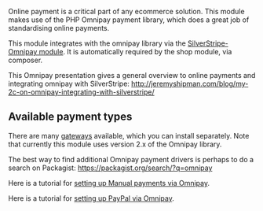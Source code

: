 Online payment is a critical part of any ecommerce solution. This module makes use of the PHP Omnipay payment library, which does a great job of standardising online payments.

This module integrates with the omnipay library via the [SilverStripe-Omnipay module](https://github.com/silverstripe/silverstripe-omnipay). It is automatically required by the shop module, via composer.

This Omnipay presentation gives a general overview to online payments and integrating omnipay with SilverStripe: http://jeremyshipman.com/blog/my-2c-on-omnipay-integrating-with-silverstripe/

## Available payment types

There are many [gateways](https://github.com/thephpleague/omnipay#payment-gateways) available, which you can install separately. Note that currently this module uses version 2.x of the Omnipay library.

The best way to find additional Omnipay payment drivers is perhaps to do a search on Packagist: https://packagist.org/search/?q=omnipay

Here is a tutorial for [setting up Manual payments via Omnipay](https://github.com/silverstripe/silverstripe-omnipay/blob/master/docs/en/ManualPaymentSetup.md).

Here is a tutorial for [setting up PayPal via Omnipay](https://github.com/silverstripe/silverstripe-omnipay/blob/master/docs/en/PayPalExpressSetup.md).
